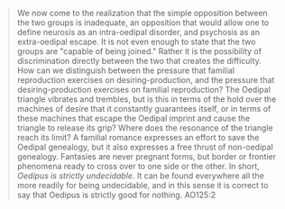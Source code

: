 >We now come to the realization that the simple opposition between the two groups is inadequate, an opposition that would allow one to define neurosis as an intra-oedipal disorder, and psychosis as an extra-oedipal escape. It is not even enough to state that the two groups are "capable of being joined." Rather it is the possibility of discrimination directly between the two that creates the difficulty. How can we distinguish between the pressure that familial reproduction exercises on desiring-production, and the pressure that desiring-production exercises on familial reproduction? The Oedipal triangle vibrates and trembles, but is this in terms of the hold over the machines of desire that it constantly guarantees itself, or in terms of these machines that escape the Oedipal imprint and cause the triangle to release its grip? Where does the resonance of the triangle reach its limit? A familial romance expresses an effort to save the Oedipal genealogy, but it also expresses a free thrust of non-oedipal genealogy. Fantasies are never pregnant forms, but border or frontier phenomena ready to cross over to one side or the other. In short, _Oedipus is strictly undecidable._ It can be found everywhere all the more readily for being undecidable, and in this sense it is correct to say that Oedipus is strictly good for nothing.
>AO125:2